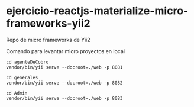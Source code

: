 # ejercicio-reactjs-materialize-micro-frameworks-yii2
Repo de  micro frameworks de Yii2

Comando para levantar micro proyectos en local

```
cd agenteDeCobro  
vendor/bin/yii serve --docroot=./web -p 8081

cd generales
vendor/bin/yii serve --docroot=./web -p 8082

cd Admin
vendor/bin/yii serve --docroot=./web -p 8083
```
